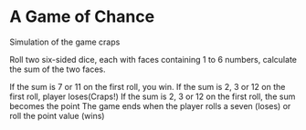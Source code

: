 # A Game of Chance
 Simulation of the game craps

 Roll two six-sided dice, each with faces containing 1 to 6 numbers, calculate the sum of the two faces. 
 
 If the sum is 7 or 11 on the first roll, you win. 
 If the sum is 2, 3 or 12 on the first roll, player loses(Craps!)
 If the sum is 2, 3 or 12 on the first roll, the sum becomes the point
 The game ends when the player rolls a seven (loses) or roll the point value (wins)
